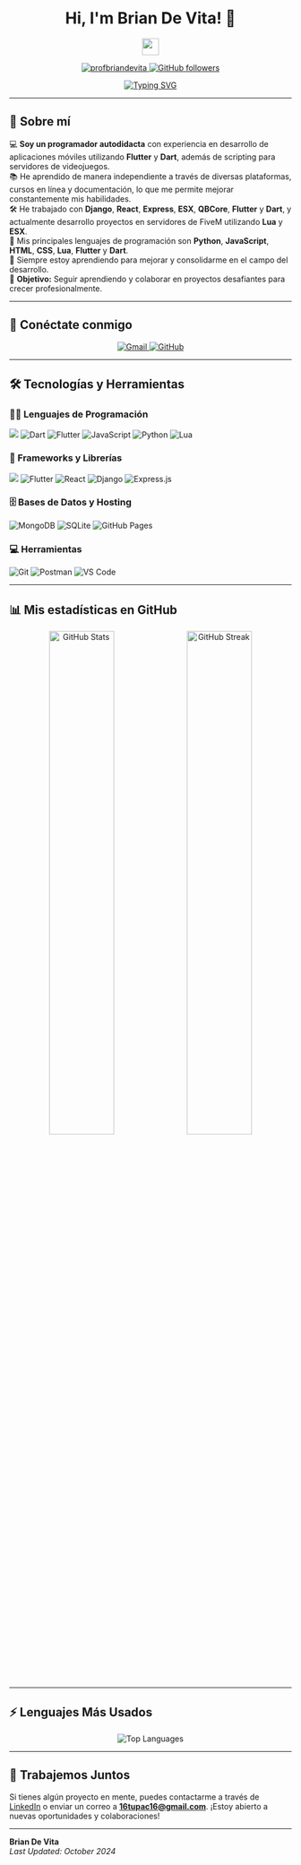 <h1 align="center">Hi, I'm Brian De Vita! 👋</h1>

<p align="center">
  <a href="https://github.com/profbriandevita" target="_blank">
    <img src="https://media.giphy.com/media/hvRJCLFzcasrR4ia7z/giphy.gif" width="30px">
  </a>
</p>

<p align="center">
  <a href="https://github.com/profbriandevita">
    <img src="https://komarev.com/ghpvc/?username=profbriandevita&label=Profile%20views&color=0e75b6&style=flat" alt="profbriandevita" />
  </a>
  <a href="https://github.com/profbriandevita">
    <img src="https://img.shields.io/github/followers/profbriandevita?label=Followers&style=social" alt="GitHub followers" />
  </a>
</p>

<p align="center">
  <a href="https://github.com/profbriandevita">
    <img src="https://readme-typing-svg.herokuapp.com?font=Fira+Code&size=24&pause=1000&color=0EAAE8&center=true&vCenter=true&width=435&lines=;Backend+Developer;Always+Learning+New+Things" alt="Typing SVG">
  </a>
</p>

---

## 🌟 Sobre mí

💻 **Soy un programador autodidacta** con experiencia en desarrollo de aplicaciones móviles utilizando **Flutter** y **Dart**, además de scripting para servidores de videojuegos.  
📚 He aprendido de manera independiente a través de diversas plataformas, cursos en línea y documentación, lo que me permite mejorar constantemente mis habilidades.  
🛠️ He trabajado con **Django**, **React**, **Express**, **ESX**, **QBCore**, **Flutter** y **Dart**, y actualmente desarrollo proyectos en servidores de FiveM utilizando **Lua** y **ESX**.  
🌟 Mis principales lenguajes de programación son **Python**, **JavaScript**, **HTML**, **CSS**, **Lua**, **Flutter** y **Dart**.  
🌱 Siempre estoy aprendiendo para mejorar y consolidarme en el campo del desarrollo.  
🚀 **Objetivo:** Seguir aprendiendo y colaborar en proyectos desafiantes para crecer profesionalmente.

---

## 🔗 Conéctate conmigo

<p align="center">
  <a href="mailto:16tupac16@gmail.com">
    <img src="https://img.shields.io/badge/Gmail-%23EA4335.svg?style=for-the-badge&logo=gmail&logoColor=white" alt="Gmail">
  </a>
  <a href="https://github.com/profbriandevita">
    <img src="https://img.shields.io/badge/GitHub-%23181717.svg?style=for-the-badge&logo=github&logoColor=white" alt="GitHub">
  </a>
</p>

---

## 🛠️ Tecnologías y Herramientas

### 👨‍💻 Lenguajes de Programación
<p>
  <img src="https://img.shields.io/badge/java-%23ED8B00.svg?&style=for-the-badge&logo=java&logoColor=white"/>
  <img src="https://img.shields.io/badge/Dart-%230175C2.svg?style=for-the-badge&logo=dart&logoColor=white" alt="Dart">
  <img src="https://img.shields.io/badge/Flutter-%2302569B.svg?style=for-the-badge&logo=flutter&logoColor=white" alt="Flutter">
  <img src="https://img.shields.io/badge/JavaScript-%23F7DF1E.svg?style=for-the-badge&logo=javascript&logoColor=black" alt="JavaScript">
  <img src="https://img.shields.io/badge/Python-%2314354C.svg?style=for-the-badge&logo=python&logoColor=white" alt="Python">
  <img src="https://img.shields.io/badge/Lua-%232C2D72.svg?style=for-the-badge&logo=lua&logoColor=white" alt="Lua">
</p>

### 🧰 Frameworks y Librerías
<p>
  <img src="https://img.shields.io/badge/spring%20-%236DB33F.svg?&style=for-the-badge&logo=spring&logoColor=white"/>
  <img src="https://img.shields.io/badge/Flutter-%2302569B.svg?style=for-the-badge&logo=flutter&logoColor=white" alt="Flutter">
  <img src="https://img.shields.io/badge/React-%2320232a.svg?style=for-the-badge&logo=react&logoColor=%2361DAFB" alt="React">
  <img src="https://img.shields.io/badge/Django-%23092E20.svg?style=for-the-badge&logo=django&logoColor=white" alt="Django">
  <img src="https://img.shields.io/badge/Express.js-%23404d59.svg?style=for-the-badge&logo=express&logoColor=%2361DAFB" alt="Express.js">
</p>

### 🗄️ Bases de Datos y Hosting
<p>
  <img src="https://img.shields.io/badge/MongoDB-%2347A248.svg?style=for-the-badge&logo=mongodb&logoColor=white" alt="MongoDB">
  <img src="https://img.shields.io/badge/SQLite-%23003B57.svg?style=for-the-badge&logo=sqlite&logoColor=white" alt="SQLite">
  <img src="https://img.shields.io/badge/GitHub%20Pages-%23327FC7.svg?style=for-the-badge&logo=github&logoColor=white" alt="GitHub Pages">
</p>

### 💻 Herramientas
<p>
  <img src="https://img.shields.io/badge/Git-%23F05033.svg?style=for-the-badge&logo=git&logoColor=white" alt="Git">
  <img src="https://img.shields.io/badge/Postman-FF6C37?style=for-the-badge&logo=postman&logoColor=white" alt="Postman">
  <img src="https://img.shields.io/badge/VS%20Code-%23007ACC.svg?style=for-the-badge&logo=visual-studio-code&logoColor=white" alt="VS Code">
</p>

---

## 📊 Mis estadísticas en GitHub
<p align="center">
  <img width="48%" src="https://github-readme-stats.vercel.app/api?username=profbriandevita&show_icons=true&theme=radical" alt="GitHub Stats">
  <img width="48%" src="https://github-readme-streak-stats.herokuapp.com/?user=profbriandevita&theme=radical" alt="GitHub Streak">
</p>

---

## ⚡ Lenguajes Más Usados
<p align="center">
  <img src="https://github-readme-stats.vercel.app/api/top-langs/?username=profbriandevita&layout=compact&theme=radical" alt="Top Languages">
</p>

---

## 🚀 Trabajemos Juntos

Si tienes algún proyecto en mente, puedes contactarme a través de [LinkedIn](https://www.linkedin.com) o enviar un correo a **16tupac16@gmail.com**. ¡Estoy abierto a nuevas oportunidades y colaboraciones!

---

**Brian De Vita**  
_Last Updated: October 2024_
